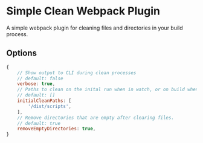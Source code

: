 # Simple Clean Webpack Plugin
A simple webpack plugin for cleaning files and directories in your build process.

## Options
```js
{
    // Show output to CLI during clean processes
    // default: false
    verbose: true,
    // Paths to clean on the inital run when in watch, or on build when not.
    // default: []
    initialCleanPaths: [
        '/dist/scripts',
    ],
    // Remove directories that are empty after clearing files.
    // default: true
    removeEmptyDirectories: true,
}
```
